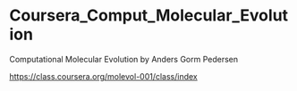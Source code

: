 Coursera_Comput_Molecular_Evolution
===================================

Computational Molecular Evolution by Anders Gorm Pedersen

https://class.coursera.org/molevol-001/class/index
